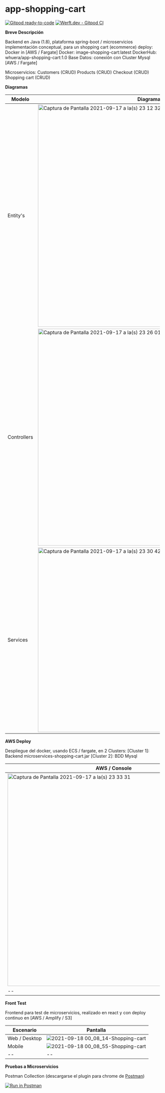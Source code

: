 # app-shopping-cart

[![Gitpod ready-to-code](https://img.shields.io/badge/Gitpod-ready--to--code-908a85?logo=gitpod)](https://gitpod.io/from-referrer/)
[![Werft.dev - Gitpod CI](https://img.shields.io/badge/Werft.dev-CI--builds-green)](https://werft.gitpod-dev.com/)

**Breve Descripción**

Backend en Java (1.8), plataforma spring-boot / microservicios
implementación conceptual, para un shopping cart (ecommerce)
deploy: Docker in [AWS / Fargate]
Docker: image-shopping-cart:latest
DockerHub: whuera/app-shopping-cart:1.0
Base Datos: conexión con Cluster Mysql [AWS / Fargate]

Microservicios: 
Customers (CRUD)
Products (CRUD)
Checkout (CRUD)
Shopping cart (CRUD)

**Diagramas**

| Modelo | Diagrama |
| -- | -- |
| Entity's | <img width="723" alt="Captura de Pantalla 2021-09-17 a la(s) 23 12 32" src="https://user-images.githubusercontent.com/20179546/133872307-cb38de0b-7d5e-4750-b6d4-3229148b67e5.png"> |
| Controllers | <img width="705" alt="Captura de Pantalla 2021-09-17 a la(s) 23 26 01" src="https://user-images.githubusercontent.com/20179546/133872388-413b0ad5-4f3d-4ed1-a935-227374b23a03.png"> |
| Services | <img width="600" alt="Captura de Pantalla 2021-09-17 a la(s) 23 30 42" src="https://user-images.githubusercontent.com/20179546/133872490-e2783a07-bb16-444a-b4d9-0e14724ba66e.png"> |

**AWS Deploy**

Despliegue del docker, usando ECS / fargate, en 2 Clusters:
[Cluster 1]: Backend microservices-shopping-cart.jar
[Cluster 2]: BDD Mysql

| AWS / Console |
| -- |
| <img width="691" alt="Captura de Pantalla 2021-09-17 a la(s) 23 33 31" src="https://user-images.githubusercontent.com/20179546/133872626-c4bd1a3e-8e7a-4462-aa9c-cad2c30bffb2.png"> |
| -- |

**Front Test**

Frontend para test de microservicios, realizado en react y con deploy continuo en [AWS / Amplify / S3]

| Escenario | Pantalla |
| -- | -- |
| Web / Desktop | ![2021-09-18 00_08_14-Shopping-cart](https://user-images.githubusercontent.com/20179546/133873594-4d636bf6-9498-47b5-8fa2-fcea278c60c5.png) |
| Mobile | ![2021-09-18 00_08_55-Shopping-cart](https://user-images.githubusercontent.com/20179546/133873600-195f5451-4db7-43b0-b5b5-2cf88a79883b.png) |
| -- | --|


**Pruebas a Microservicios**

Postman Collection (descargarse el plugin para chrome de [Postman](https://chrome.google.com/webstore/detail/postman/fhbjgbiflinjbdggehcddcbncdddomop?hl=es-419))

[![Run in Postman](https://run.pstmn.io/button.svg)](https://www.getpostman.com/collections/9ec544985e92f9346e55)




